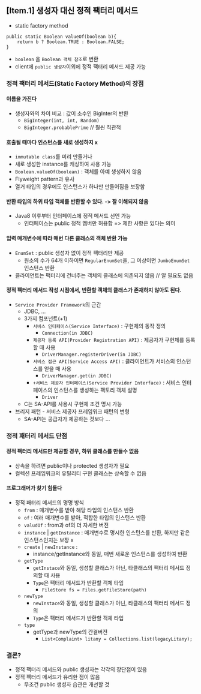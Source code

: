 ## [Item.1] 생성자 대신 정적 팩터리 메서드
- static factory method
```
public static Boolean valueOf(boolean b){
    return b ? Boolean.TRUE : Boolean.FALSE;
}
```
- `boolean` 을 `Boolean 객체 참조`로 변환
- client에 `public 생성자`이외에 정적 팩터리 메서드 제공 가능

### 정적 팩터리 메서드(Static Factory Method)의 장점
#### 이름을 가진다
- 생성자와의 차이 비교 : 값이 소수인 BigInter의 반환
    - `BigInteger(int, int, Random)`
    - `BigInteger.probablePrime` // 훨씬 직관적
#### 호출될 때마다 인스턴스를 새로 생성하지 x
- `immutable class`를 미리 만들거나
- 새로 생성한 instance를 캐싱하여 사용 가능
- `Boolean.valueOf(boolean)` : 객체를 아예 생성하지 않음
- Flyweight pattern과 유사
- 열거 타입의 경우에도 인스턴스가 하나만 만들어짐을 보장함
#### 반환 타입의 하위 타입 객체를 반환할 수 있다. -> 잘 이해되지 않음
- Java8 이후부터 인터페이스에 정적 메서드 선언 가능
    - 인터페이스는 public 정적 멤버만 허용함 => 제한 사항은 있다는 의미
#### 입력 매개변수에 따라 매번 다른 클래스의 객체 반환 가능
- `EnumSet` : public 생성자 없이 정적 팩터리만 제공
    - 원소의 수가 64개 이하이면 `RegularEnumSet`을, 그 이상이면 `JumboEnumSet` 인스턴스 반환
- 클라이언트는 팩터리에 건너주는 객체의 클래스에 의존되지 않음 // 알 필요도 없음
#### 정적 팩터리 메서드 작성 시점에서, 반환할 객체의 클래스가 존재하지 않아도 된다.
- `Service Provider Framework`의 근간
    - JDBC, ...
    - 3가지 컴포넌트(+1)
        - `서비스 인터페이스(Service Interface)` : 구현체의 동작 정의
            - `Connection(in JDBC)`
        - `제공자 등록 API(Provider Registration API)` : 제공자가 구현체를 등록할 때 사용
            - `DriverManager.registerDriver(in JDBC)`
        - `서비스 접근 API(Service Access API)` : 클라이언트가 서비스의 인스턴스를 얻을 때 사용
            - `DriverManager.get(in JDBC)`
        - `+서비스 제공자 인터페이스(Service Provider Interface)` : 서비스 인터페이스의 인스턴스를 생성하는 팩토리 객체 설명
            - `Driver`
    - C는 SA-API를 사용시 구현체 조건 명시 가능
- 브리지 패턴 - 서비스 제공자 프레임워크 패턴의 변형
    - SA-API는 공급자가 제공하는 것보다  ...

### 정적 패터리 메서드 단점
#### 정적 팩터리 메서드만 제공할 경우, 하위 클래스를 만들수 없음
- 상속을 하려면 public이나 protected 생성자가 필요
- 컬렉션 프레임워크의 유틸리티 구현 클래스는 상속할 수 없음
#### 프로그래머가 찾기 힘들다
- 정적 패터리 메서드의 명명 방식
    - `from` : 매개변수를 받아 해당 타입의 인스턴스 반환
    - `of` : 여러 매개변수를 받아, 적합한 타입의 인스턴스 반환
    - `valudOf` : from과 of의 더 자세한 버전
    - `instance` | `getInstance` : 매개변수로 명시한 인스턴스를 반환, 하지만 같은 인스턴스인지는 보장 x
    - `create` | `newInstance` :
        - instance/getInstance와 동일, 매번 새로운 인스턴스를 생성하여 반환
    - `getType`
        - `getInstace`와 동일, 생성할 클래스가 아닌, 타클래스의 팩터리 메서드 정의할 때 사용
        - `Type`은 팩터리 메서드가 반환할 객체 타입
            - `FileStore fs = Files.getFileStore(path)`
    - `newType`
        - `newInstace`와 동일, 생성할 클래스가 아닌, 타클래스의 팩터리 메서드 정의
        - `Type`은 팩터리 메서드가 반환할 객체 타입
    - `type`
        - getType과 newType의 간결버전
            - `List<Complaint> litany = Collections.list(legacyLitany);`
### 결론?
- 정적 팩터리 메서드와 public 생성자는 각각의 장단점이 있음
- 정적 팩터리 메서드가 유리한 점이 많음
    - 무조건 public 생성자 습관은 개선할 것
